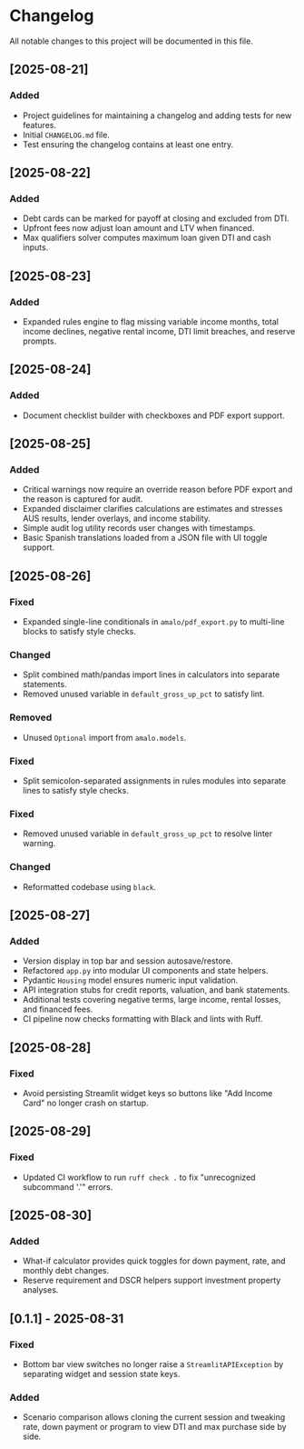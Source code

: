 # Changelog

All notable changes to this project will be documented in this file.

## [2025-08-21]
### Added
- Project guidelines for maintaining a changelog and adding tests for new features.
- Initial `CHANGELOG.md` file.
- Test ensuring the changelog contains at least one entry.

## [2025-08-22]
### Added
- Debt cards can be marked for payoff at closing and excluded from DTI.
- Upfront fees now adjust loan amount and LTV when financed.
- Max qualifiers solver computes maximum loan given DTI and cash inputs.

## [2025-08-23]
### Added
- Expanded rules engine to flag missing variable income months, total income declines, negative rental income, DTI limit breaches, and reserve prompts.

## [2025-08-24]
### Added
- Document checklist builder with checkboxes and PDF export support.

## [2025-08-25]
### Added
- Critical warnings now require an override reason before PDF export and the reason is captured for audit.
- Expanded disclaimer clarifies calculations are estimates and stresses AUS results, lender overlays, and income stability.
- Simple audit log utility records user changes with timestamps.
- Basic Spanish translations loaded from a JSON file with UI toggle support.

## [2025-08-26]

### Fixed
- Expanded single-line conditionals in `amalo/pdf_export.py` to multi-line blocks to satisfy style checks.


### Changed
- Split combined math/pandas import lines in calculators into separate statements.
- Removed unused variable in `default_gross_up_pct` to satisfy lint.


### Removed
- Unused `Optional` import from `amalo.models`.


### Fixed
- Split semicolon-separated assignments in rules modules into separate lines to satisfy style checks.


### Fixed
- Removed unused variable in `default_gross_up_pct` to resolve linter warning.
### Changed
- Reformatted codebase using `black`.

## [2025-08-27]
### Added
- Version display in top bar and session autosave/restore.
- Refactored `app.py` into modular UI components and state helpers.
- Pydantic `Housing` model ensures numeric input validation.
- API integration stubs for credit reports, valuation, and bank statements.
- Additional tests covering negative terms, large income, rental losses, and financed fees.
- CI pipeline now checks formatting with Black and lints with Ruff.



## [2025-08-28]
### Fixed
- Avoid persisting Streamlit widget keys so buttons like "Add Income Card" no longer crash on startup.

## [2025-08-29]
### Fixed
- Updated CI workflow to run `ruff check .` to fix "unrecognized subcommand '.'" errors.

## [2025-08-30]
### Added
- What-if calculator provides quick toggles for down payment, rate, and monthly debt changes.
- Reserve requirement and DSCR helpers support investment property analyses.


## [0.1.1] - 2025-08-31
### Fixed
- Bottom bar view switches no longer raise a ``StreamlitAPIException`` by separating
  widget and session state keys.

### Added
- Scenario comparison allows cloning the current session and tweaking rate, down payment or program to view DTI and max purchase side by side.

